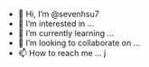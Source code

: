 - 👋 Hi, I’m @sevenhsu7
- 👀 I’m interested in ...
- 🌱 I’m currently learning ...
- 💞️ I’m looking to collaborate on ...
- 📫 How to reach me ... j

<!---
sevenhsu7/sevenhsu7 is a ✨ special ✨ repository because its `README.md` (this file) appears on your GitHub profile.
You can click the Preview link to take a look at your changes.
--->
